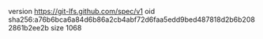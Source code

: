 version https://git-lfs.github.com/spec/v1
oid sha256:a76b6bca6a84d6b86a2cb4abf72d6faa5edd9bed487818d2b6b2082861b2ee2b
size 1068
